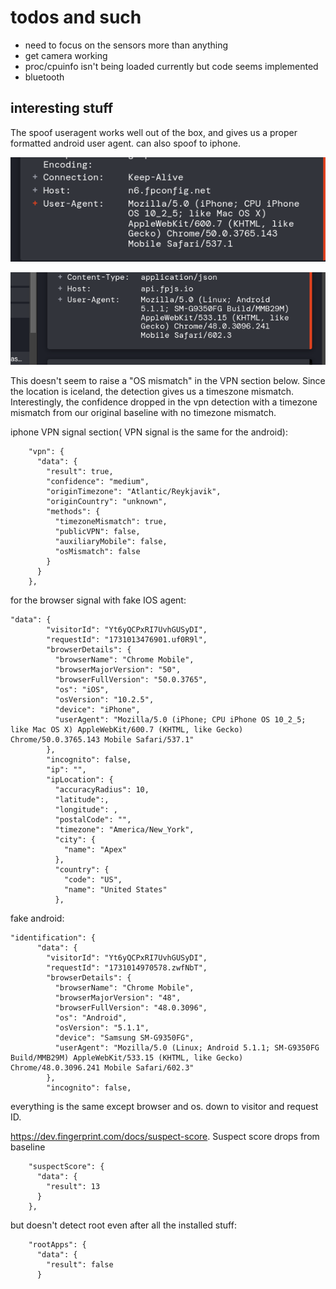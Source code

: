 # todos and such 

- need to focus on the sensors more than anything
- get camera working 
- proc/cpuinfo isn't being loaded currently but code seems implemented 
- bluetooth 


## interesting stuff 

The spoof useragent works well out of the box, and gives us a proper formatted android user agent. can also spoof to iphone. 

![image info](./assets/httptoolkitiphone.png)

![image info](./assets/httptoolkitandroid.png)


This doesn't seem to raise a "OS mismatch" in the VPN section below. Since the location is iceland, the detection gives us a timeszone mismatch. Interestingly, the confidence dropped in the vpn detection with a timezone mismatch from our original baseline with no timezone mismatch. 

iphone VPN signal section( VPN signal is the same for the android):
```
    "vpn": {
      "data": {
        "result": true,
        "confidence": "medium",
        "originTimezone": "Atlantic/Reykjavik",
        "originCountry": "unknown",
        "methods": {
          "timezoneMismatch": true,
          "publicVPN": false,
          "auxiliaryMobile": false,
          "osMismatch": false
        }
      }
    },
```


for the browser signal with fake IOS agent:
```
"data": {
        "visitorId": "Yt6yQCPxRI7UvhGUSyDI",
        "requestId": "1731013476901.uf0R9l",
        "browserDetails": {
          "browserName": "Chrome Mobile",
          "browserMajorVersion": "50",
          "browserFullVersion": "50.0.3765",
          "os": "iOS",
          "osVersion": "10.2.5",
          "device": "iPhone",
          "userAgent": "Mozilla/5.0 (iPhone; CPU iPhone OS 10_2_5; like Mac OS X) AppleWebKit/600.7 (KHTML, like Gecko) Chrome/50.0.3765.143 Mobile Safari/537.1"
        },
        "incognito": false,
        "ip": "",
        "ipLocation": {
          "accuracyRadius": 10,
          "latitude":,
          "longitude": ,
          "postalCode": "",
          "timezone": "America/New_York",
          "city": {
            "name": "Apex"
          },
          "country": {
            "code": "US",
            "name": "United States"
          },
```


fake android:

```
"identification": {
      "data": {
        "visitorId": "Yt6yQCPxRI7UvhGUSyDI",
        "requestId": "1731014970578.zwfNbT",
        "browserDetails": {
          "browserName": "Chrome Mobile",
          "browserMajorVersion": "48",
          "browserFullVersion": "48.0.3096",
          "os": "Android",
          "osVersion": "5.1.1",
          "device": "Samsung SM-G9350FG",
          "userAgent": "Mozilla/5.0 (Linux; Android 5.1.1; SM-G9350FG Build/MMB29M) AppleWebKit/533.15 (KHTML, like Gecko) Chrome/48.0.3096.241 Mobile Safari/602.3"
        },
        "incognito": false,
```
everything is the same except browser and os. down to visitor and request ID. 




https://dev.fingerprint.com/docs/suspect-score. Suspect score drops from baseline

```
    "suspectScore": {
      "data": {
        "result": 13
      }
    },
```


but doesn't detect root even after all the installed stuff:
```
    "rootApps": {
      "data": {
        "result": false
      }
```
